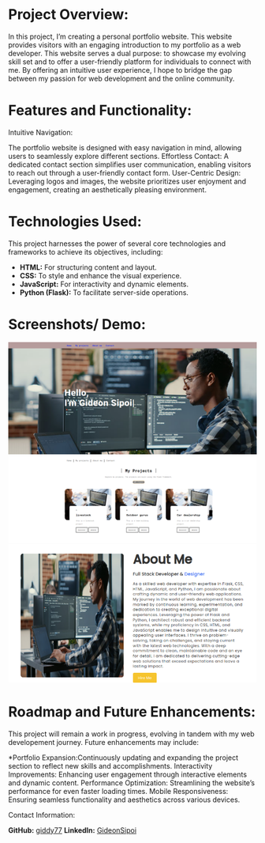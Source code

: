 # Project Overview:


In this project, I’m creating a personal portfolio website. This website provides visitors with an engaging introduction to my portfolio as a web developer. This website serves a dual purpose: to showcase my evolving skill set and to offer a user-friendly platform for individuals to connect with me. By offering an intuitive user experience, I hope to bridge the gap between my passion for web development and the online community.

# Features and Functionality:

Intuitive Navigation:

The portfolio website is designed with easy navigation in mind, allowing users to seamlessly explore different sections.
Effortless Contact: A dedicated contact section simplifies user communication, enabling visitors to reach out through a user-friendly contact form.
User-Centric Design: Leveraging logos and images, the website prioritizes user enjoyment and engagement, creating an aesthetically pleasing environment.


# Technologies Used:

This project harnesses the power of several core technologies and frameworks to achieve its objectives, including:
* **HTML:** For structuring content and layout.
* **CSS:** To style and enhance the visual experience.
* **JavaScript:** For interactivity and dynamic elements.
* **Python (Flask):** To facilitate server-side operations.

# Screenshots/ Demo:

![demo1](static/assets/homepagee.png)
![demo1](static/assets/projects.PNG)
![demo1](static/assets/about.PNG)


# Roadmap and Future Enhancements:

This project will remain a work in progress, evolving in tandem with my web developement journey. Future enhancements may include:

*Portfolio Expansion:Continuously updating and expanding the project section to reflect new skills and accomplishments.
Interactivity Improvements: Enhancing user engagement through interactive elements and dynamic content.
Performance Optimization: Streamlining the website’s performance for even faster loading times.
Mobile Responsiveness: Ensuring seamless functionality and aesthetics across various devices.

Contact Information:

**GitHub:** [giddy77](https://github.com/giddy77 "Wolf Dev")
**LinkedIn:** [GideonSipoi](https://www.linkedin.com/in/gideon-sipoi-6513911a3/ "Wolf Dev")
